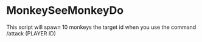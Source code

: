 # MonkeySeeMonkeyDo
This script will spawn 10 monkeys the target id when you use the command /attack (PLAYER ID)
